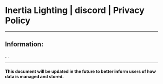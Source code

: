 # Inertia Lighting | discord | Privacy Policy

---

## Information:
...

---

#### This document will be updated in the future to better inform users of how data is managed and stored.
